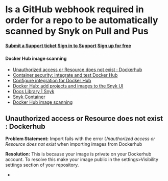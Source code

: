 # Is a GitHub webhook required in order for a repo to be automatically scanned by Snyk on Pull and Pus

#### [Submit a Support ticket](https://support.snyk.io/hc/en-us/requests/new) [Sign in to Support](https://support.snyk.io/hc/en-us/signin) [Sign up for free](https://snyk.io/login?cta=sign-up&loc=nav&page=support_docs_page)

### [ ](untitled-28.md) <a id="category-name"></a>

#### Docker Hub image scanning

* [ Unauthorized access or Resource does not exist : Dockerhub](https://github.com/snyk/user-docs/tree/53fce7f51125484bfae446936b09a98076f1d418/hc/en-us/articles/360019771598-Unauthorized-access-or-Resource-does-not-exist-Dockerhub/README.md)
* [ Container security: integrate and test Docker Hub](https://github.com/snyk/user-docs/tree/53fce7f51125484bfae446936b09a98076f1d418/hc/en-us/articles/360003916038-Container-security-integrate-and-test-Docker-Hub/README.md)
* [ Configure integration for Docker Hub](https://github.com/snyk/user-docs/tree/53fce7f51125484bfae446936b09a98076f1d418/hc/en-us/articles/360003916058-Configure-integration-for-Docker-Hub/README.md)
* [ Docker Hub: add projects and images to the Snyk UI](https://github.com/snyk/user-docs/tree/53fce7f51125484bfae446936b09a98076f1d418/hc/en-us/articles/360003946977-Docker-Hub-add-projects-and-images-to-the-Snyk-UI/README.md)
* [Docs Library \| Snyk](https://github.com/snyk/user-docs/tree/53fce7f51125484bfae446936b09a98076f1d418/hc/en-us/README.md)
* [Snyk Container](https://github.com/snyk/user-docs/tree/53fce7f51125484bfae446936b09a98076f1d418/hc/en-us/categories/360000583498-Snyk-Container/README.md)
* [Docker Hub image scanning](https://github.com/snyk/user-docs/tree/53fce7f51125484bfae446936b09a98076f1d418/hc/en-us/sections/360001114198-Docker-Hub-image-scanning/README.md)

## Unauthorized access or Resource does not exist : Dockerhub

**Problem Statement:** Import fails with the error _Unauthorized access or Resource does not exist_ when importing images from Dockerhub

**Resolution:** This is because your image is private on your Dockerhub account. To resolve this make your image public in the settings&gt;Visibility settings section of your repository.

* 
